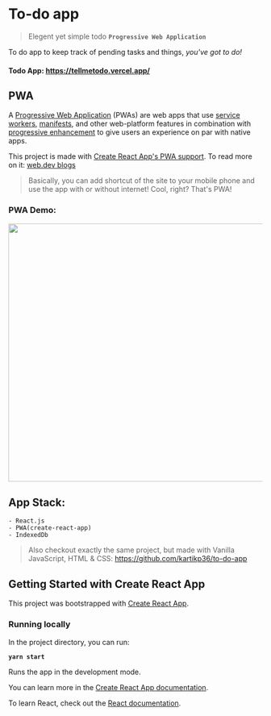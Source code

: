 

# To-do app

> Elegent yet simple todo **`Progressive Web Application`**
	
To do app to keep track of pending tasks and things, *you've got to do!* 

#### Todo App: https://tellmetodo.vercel.app/
## PWA 
A [Progressive Web Application](https://developer.mozilla.org/en-US/docs/Web/Progressive_web_apps)  (PWAs) are web apps that use [service workers](https://developer.mozilla.org/en-US/docs/Web/API/Service_Worker_API), [manifests](https://developer.mozilla.org/en-US/docs/Web/Manifest), and other web-platform features in combination with [progressive enhancement](https://developer.mozilla.org/en-US/docs/Glossary/Progressive_Enhancement) to give users an experience on par with native apps.


This project is made with [Create React App's PWA support](https://create-react-app.dev/docs/making-a-progressive-web-app/). To read more on it: [web.dev blogs](https://web.dev/progressive-web-apps/)

> Basically, you can add shortcut of the site to your mobile phone and use the app with or without internet! Cool, right? That's PWA!

### PWA Demo:
<img src="https://user-images.githubusercontent.com/36930635/169795936-735542de-f1be-4301-b5c8-8e210b206ecd.gif" width="auto" height="512" />


## App Stack:
	- React.js
	- PWA(create-react-app)
	- IndexedDb

> Also checkout exactly the same project, but made with Vanilla JavaScript,
> HTML & CSS:  https://github.com/kartikp36/to-do-app

## Getting Started with Create React App

This project was bootstrapped with [Create React App](https://github.com/facebook/create-react-app).

### Running locally

In the project directory, you can run:

**`yarn start`**

Runs the app in the development mode.

You can learn more in the [Create React App documentation](https://facebook.github.io/create-react-app/docs/getting-started).

To learn React, check out the [React documentation](https://reactjs.org/).

